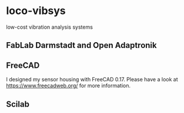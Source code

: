 # loco-vibsys
low-cost vibration analysis systems
 
## FabLab Darmstadt and Open Adaptronik
 
## FreeCAD
I designed my sensor housing with FreeCAD 0.17. Please have a look at 
https://www.freecadweb.org/ for more information.

## Scilab

